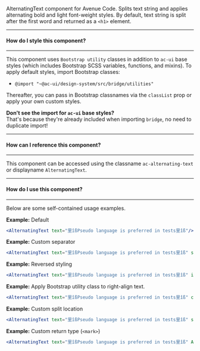 AlternatingText component for Avenue Code.
Splits text string and applies alternating bold and light font-weight styles. By default, text string is split after the first word and returned as a `<h1>` element.

___
#### **How do I style this component?**
___
This component uses `Bootstrap utility` classes in addition to `ac-ui` base styles (which includes Bootstrap SCSS variables, functions, and mixins).
To apply default styles, import Bootstrap classes:
  * `@import "~@ac-ui/design-system/src/bridge/utilities"`
  
Thereafter, you can pass in Bootstrap classnames via the `classList` prop or apply your own custom styles.

**Don't see the import for `ac-ui` base styles?**  
That's because they're already included when importing `bridge`, no need to duplicate import!

___
#### **How can I reference this component?**
___
This component can be accessed using the classname `ac-alternating-text` or displayname `AlternatingText`.

___
#### **How do I use this component?**
___
Below are some self-contained usage examples.

**Example:** Default
```jsx
<AlternatingText text="里îßPseudo language is preferred in tests里îß"/>
```

**Example:** Custom separator
```jsx
<AlternatingText text="里îßPseudo language is preferred in tests里îß" separator={' --> '}/>
```

**Example:** Reversed styling
```jsx
<AlternatingText text="里îßPseudo language is preferred in tests里îß" isReversed={true}/>
```

**Example:** Apply Bootstrap utility class to right-align text.
```jsx
<AlternatingText text="里îßPseudo language is preferred in tests里îß" classList="text-right"/>
```

**Example:** Custom split location
```jsx
<AlternatingText text="里îßPseudo language is preferred in tests里îß" splitAt={3}/>
```

**Example:** Custom return type (`<mark>`)
```jsx
<AlternatingText text="里îßPseudo language is preferred in tests里îß" As={'mark'}/>
```
